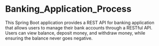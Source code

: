 # Banking_Application_Process
This Spring Boot application provides a REST API for banking application that allows users to manage their bank accounts through a RESTful API. Users can view balance, deposit money, and withdraw money, while ensuring the balance never goes negative.
